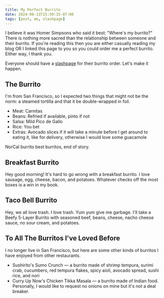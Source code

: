 ```yaml
---
title: My Perfect Burrito
date: 2024-08-13T15:59:15-07:00
tags: [post, me, slashpage]
---
```


I believe it was Homer Simpsons who said it best: "Where's my burrito?" There is nothing more sacred than the relationship between someone and their burrito. If you're reading this then you are either casually reading my blog OR I linked this page to you so you could order me a perfect burrito. Either way, I thank you.

Everyone should have a [slashpage](https://slashpages.net) for their burrito order. Let's make it happen.

##  The Burrito

I'm from San Francisco, so I expected two things that might not be the norm: a steamed tortilla and that it be double-wrapped in foil.

- Meat: Carnitas
- Beans: Refried if available, pinto if not
- Salsa: Mild Pico de Gallo
- Rice: You bet
- Extras: Avocado slices if it will take a minute before I get around to eating it, like for delivery, otherwise I would love some guacamole

NorCal burrito best burritos, end of story.


## Breakfast Burrito

Hey good morning! It's hard to go wrong with a breakfast burrito. I love sausage, egg, cheese, bacon, and potatoes. Whatever checks off the most boxes is a win in my book.


## Taco Bell Burrito

Hey, we all love trash. I love trash. Yum yum give me garbage. I'll take a Beefy 5-Layer Burrito with seasoned beef, beans, cheese, nacho cheese sauce, no sour cream, and potatoes.


## To All The Burritos I've Loved Before

I no longer live in San Francisco, but here are some other kinds of burritos I have enjoyed from other restaurants.

- Sushirito's Sumo Crunch — a burrito made of shrimp tempura, surimi crab, cucumbers, red tempura flakes, spicy aioli, avocado spread, sushi rice, and nori
- Curry Up Now's Chicken Tikka Masala — a burrito made of Indian food. Personally, I would like to request no onions on mine but it's not a deal breaker.
